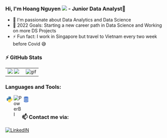 ### Hi, I'm Hoang Nguyen <img src="https://media.giphy.com/media/hvRJCLFzcasrR4ia7z/giphy.gif" width="25px"> - Junior Data Analyst🌱 


- 🔭 I'm passionate about Data Analytics and Data Science
- 🥅 2022 Goals: Starting a new career path in Data Science and  Working on more DS Projects
- ⚡ Fun fact: I work in Singapore but travel to Vietnam every two week before Covid 😅

### :zap: GitHub Stats

<table>
<tr>
  <td width="48%">
    <img src="https://github-readme-stats.vercel.app/api?username=CodexploreRepo&show_icons=true&hide=contribs,issues&hide_border=true" />
    <img src="https://github-readme-stats.vercel.app/api/top-langs/?username=CodexploreRepo&layout=compact&show_icons=true&hide_border=true" />
  </td>
  <td width="52%"><img alt="gif" align="right" src="https://raw.githubusercontent.com/nguyenhuuhoang3697/CodexploreRepo/master/.github/assets/coding.gif"/></td>
</tr>
<table>

### Languages and Tools:
<img align="left" alt="Python" width="26px" src="https://raw.githubusercontent.com/github/explore/80688e429a7d4ef2fca1e82350fe8e3517d3494d/topics/python/python.png" />
<img align="left" alt="PowerBI" width="26px" src="https://raw.githubusercontent.com/microsoft/pbiworkshops/5fc7ef8c1e37744eb58032b7d44a3d81a2bf1a4e/_Asset%20Library/powerbi.svg" />
<img align="left" alt="SQL" width="26px" src="https://raw.githubusercontent.com/github/explore/80688e429a7d4ef2fca1e82350fe8e3517d3494d/topics/sql/sql.png" />


<br />
<br />

### 📫 Contact me via:

[![LinkedIN](https://img.shields.io/badge/LinkedIn-0077B5?style=for-the-badge&logo=linkedin&color=%23003140&logoColor=white)](https://www.linkedin.com/in/quanngha/)

[website]: https://www.youtube.com/channel/UCN03cDDMfrD6Iyxk20_dvmQ
